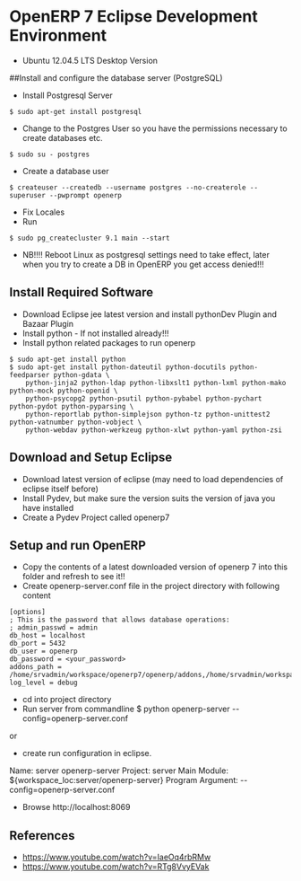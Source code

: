 # OpenERP 7 Eclipse Development Environment
* Ubuntu 12.04.5 LTS Desktop Version

##Install and configure the database server (PostgreSQL)
* Install Postgresql Server
```
$ sudo apt-get install postgresql
```
* Change to the Postgres User so you have the permissions necessary to create databases etc.
```
$ sudo su - postgres
```
* Create a database user
```
$ createuser --createdb --username postgres --no-createrole --superuser --pwprompt openerp
```
* Fix Locales
* Run
```
$ sudo pg_createcluster 9.1 main --start
```
* NB!!!! Reboot Linux as postgresql settings need to take effect, later when you try to create a DB in OpenERP you get access denied!!!

## Install Required Software
* Download Eclipse jee latest version and install pythonDev Plugin and Bazaar Plugin
* Install python - If not installed already!!!
* Install python related packages to run openerp
```
$ sudo apt-get install python
$ sudo apt-get install python-dateutil python-docutils python-feedparser python-gdata \
    python-jinja2 python-ldap python-libxslt1 python-lxml python-mako python-mock python-openid \
    python-psycopg2 python-psutil python-pybabel python-pychart python-pydot python-pyparsing \
    python-reportlab python-simplejson python-tz python-unittest2 python-vatnumber python-vobject \
    python-webdav python-werkzeug python-xlwt python-yaml python-zsi
```



## Download and Setup Eclipse
* Download latest version of eclipse (may need to load dependencies of eclipse itself before)
* Install Pydev, but make sure the version suits the version of java you have installed
* Create a Pydev Project called openerp7

## Setup and run OpenERP
* Copy the contents of a latest downloaded version of openerp 7 into this folder and refresh to see it!!
* Create openerp-server.conf file in the project directory with following content 
```
[options]
; This is the password that allows database operations:
; admin_passwd = admin
db_host = localhost
db_port = 5432
db_user = openerp
db_password = <your_password>
addons_path = /home/srvadmin/workspace/openerp7/openerp/addons,/home/srvadmin/workspace/openerp7/custom_modules
log_level = debug
```
* cd into project directory
* Run server from commandline $ python openerp-server --config=openerp-server.conf

or 

* create run configuration in eclipse.

Name: server openerp-server
Project: server
Main Module: ${workspace_loc:server/openerp-server}
Program Argument: --config=openerp-server.conf
* Browse http://localhost:8069


## References
* https://www.youtube.com/watch?v=IaeOq4rbRMw
* https://www.youtube.com/watch?v=RTg8VvyEVak

